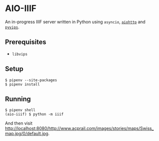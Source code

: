 # AIO-IIIF

An in-progress IIIF server written in Python using `asyncio`, [`aiohttp`](https://github.com/aio-libs/aiohttp) and [`pyvips`](https://github.com/jcupitt/pyvips).

## Prerequisites

- `libvips`

## Setup

```
$ pipenv --site-packages
$ pipenv install
```

## Running

```
$ pipenv shell
(aio-iiif) $ python -m iiif
```

And then visit <http://localhost:8080/http://www.acprail.com/images/stories/maps/Swiss_map.jpg/0/default.jpg>.
